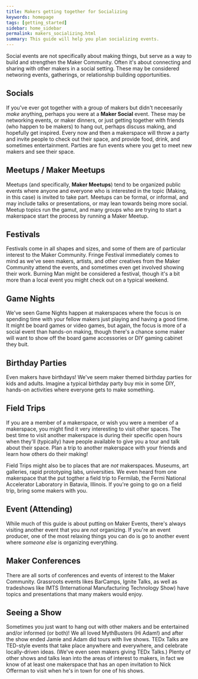 ```yaml
---
title: Makers getting together for Socializing
keywords: homepage
tags: [getting_started]
sidebar: home_sidebar
permalink: makers_socializing.html
summary: This guide will help you plan socializing events.
---
```


Social events are not specifically about making things, but serve as a way to build and strengthen the Maker Community. Often it's about connecting and sharing with other makers in a social setting. These may be considered networing events, gatherings, or relationship building opportunities.

## Socials

If you've ever got together with a group of makers but didn't neceesarily _make_ anything, perhaps you were at a **Maker Social** event. These may be networking events, or maker dinners, or just getting together with friends (who happen to be makers) to hang out, perhaps discuss making, and hopefully get inspired. Every now and then a makerspace will throw a party and invite people to check out their space, and provide food, drink, and sometimes entertainment. Parties are fun events where you get to meet new makers and see their space.

##  Meetups / Maker Meetups

Meetups (and specifically, **Maker Meetups**) tend to be organized public events where anyone and everyone who is interested in the topic (Making, in this case) is invited to take part. Meetups can be formal, or informal, and may include talks or presentations, or may lean towards being more social. Meetup topics run the gamut, and many groups who are trying to start a makerspace start the process by running a Maker Meetup.

## Festivals

Festivals come in all shapes and sizes, and some of them are of particular interest to the Maker Community. Fringe Festival immediately comes to mind as we've seen makers, artists, and other creatives from the Maker Community attend the events, and sometimes even get involved showing their work. Burning Man might be considered a festival, though it's a bit more than a local event you might check out on a typical weekend.

## Game Nights

We've seen Game Nights happen at makerspaces where the focus is on spending time with your fellow makers just playing and having a good time. It might be board games or video games, but again, the focus is more of a social event than hands-on making, though there's a chance some maker will want to show off the board game accessories or DIY gaming cabinet they buit.

## Birthday Parties

Even makers have birthdays! We've seem maker themed birthday parties for kids and adults. Imagine a typical birthday party buy mix in some DIY, hands-on activities where everyone gets to make something.

## Field Trips

If you are a member of a makerspace, or wish you were a member of a makerspace, you might find it very interesting to visit other spaces. The best time to visit another makerspace is during their specific open hours when they'll (typically) have people available to give you a tour and talk about their space. Plan a trip to another makerspace with your friends and learn how others do their making!

Field Trips might also be to places that are _not_ makerspaces. Museums, art galleries, rapid prototyping labs, universities. We even heard from one makerspace that the put togther a field trip to Fermilab, the Fermi National Accelerator Laboratory in Batavia, Illinois. If you're going to go on a field trip, bring some makers with you.

## Event (Attending)

While much of this guide is about putting on Maker Events, there's always visiting another event that you are _not_ organizing. If you're an event producer, one of the most relaxing things you can do is go to another event where _someone else_ is organizing everything. 

## Maker Conferences

There are all sorts of conferences and events of interest to the Maker Community. Grassroots events likes BarCamps, Ignite Talks, as well as tradeshows like IMTS (International Manufacturing Technology Show) have topics and presentations that many makers would enjoy.

## Seeing a Show

Sometimes you just want to hang out with other makers and be entertained and/or informed (or both)! We all loved MythBusters (Hi Adam!) and after the show ended Jamie and Adam did tours with live shows. TEDx Talks are TED-style events that take place anywhere and everywhere, and celebrate locally-driven ideas. (We've even seen makers giving TEDx Talks.) Plenty of other shows and talks lean into the areas of interest to makers, in fact we know of at least one makerspace that has an open invitation to Nick Offerman to visit when he's in town for one of his shows.